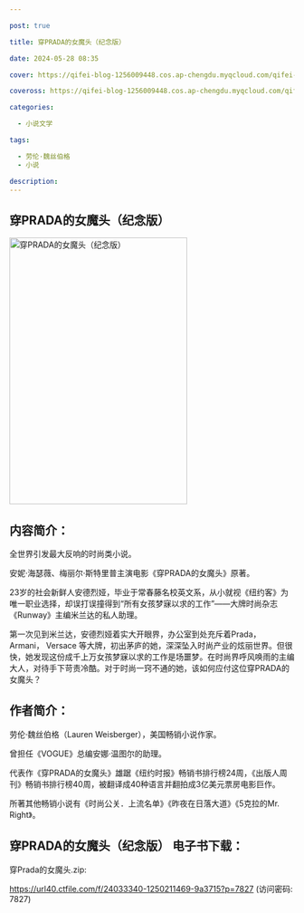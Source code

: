```yaml
---

post: true

title: 穿PRADA的女魔头（纪念版）

date: 2024-05-28 08:35

cover: https://qifei-blog-1256009448.cos.ap-chengdu.myqcloud.com/qifei-blog/660d58a79f345e8d0351dec1.jpg

coveross: https://qifei-blog-1256009448.cos.ap-chengdu.myqcloud.com/qifei-blog/660d58a79f345e8d0351dec1.jpg

categories:

  - 小说文学

tags:

  - 劳伦·魏丝伯格
  - 小说

description:
---
```


##  穿PRADA的女魔头（纪念版）

<img alt="穿PRADA的女魔头（纪念版） " class="aligncenter loaded" data-was-processed="true" decoding="async" fetchpriority="high" height="471" src="https://qifei-blog-1256009448.cos.ap-chengdu.myqcloud.com/qifei-blog/660d58a79f345e8d0351dec1.jpg " style="cursor: zoom-in;" width="314"/>

## 内容简介：

全世界引发最大反响的时尚类小说。

安妮·海瑟薇、梅丽尔·斯特里普主演电影《穿PRADA的女魔头》原著。

23岁的社会新鲜人安德烈娅，毕业于常春藤名校英文系，从小就视《纽约客》为唯一职业选择，却误打误撞得到“所有女孩梦寐以求的工作”——大牌时尚杂志《Runway》主编米兰达的私人助理。

第一次见到米兰达，安德烈娅着实大开眼界，办公室到处充斥着Prada， Armani， Versace 等大牌，初出茅庐的她，深深坠入时尚产业的炫丽世界。但很快，她发现这份成千上万女孩梦寐以求的工作是场噩梦。在时尚界呼风唤雨的主编大人，对待手下苛责冷酷。对于时尚一窍不通的她，该如何应付这位穿PRADA的女魔头？

## 作者简介：

劳伦·魏丝伯格（Lauren Weisberger），美国畅销小说作家。

曾担任《VOGUE》总编安娜·温图尔的助理。

代表作《穿PRADA的女魔头》雄踞《纽约时报》畅销书排行榜24周，《出版人周刊》畅销书排行榜40周，被翻译成40种语言并翻拍成3亿美元票房电影巨作。

所著其他畅销小说有《时尚公关．上流名单》《昨夜在日落大道》《5克拉的Mr. Right》。

## 穿PRADA的女魔头（纪念版） 电子书下载：



穿Prada的女魔头.zip: 

https://url40.ctfile.com/f/24033340-1250211469-9a3715?p=7827 (访问密码: 7827)
